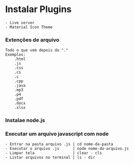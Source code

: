 #   Instalar Plugins
    - Live server
    - Material Icon Theme

### Extenções de arquivo
    Todo o que vem depois do "."
    Exemplos:
        .html
        .js
        .css
        .cs
        .c
        .cpp 
        .java
        .mp3
        .p4
        .pdf
        .docx
        .xlsx

### Instalae node.js

### Executar um arquivo javascript com node
    - Entrar na pasta arquivo .js | cd nome-da-pasta
    - Executar o arquivo .js      | node nome-do-arquivo.js
    - Limpar tela                 | clear - cls
    - Listar arquivos no terminal | ls - dir
